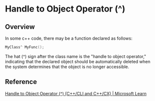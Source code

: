 # Handle to Object Operator (^)

## Overview

In some c++ code, there may be a function declared as follows:

```cpp
MyClass^ MyFunc();
```

The hat (^) sign after the class name is the "handle to object operator," indicating that the declared object should be automatically deleted when the system determines that the object is no longer accessible.

## Reference

[Handle to Object Operator (^) (C++/CLI and C++/CX) | Microsoft Learn](https://learn.microsoft.com/en-us/cpp/extensions/handle-to-object-operator-hat-cpp-component-extensions?view=msvc-170)